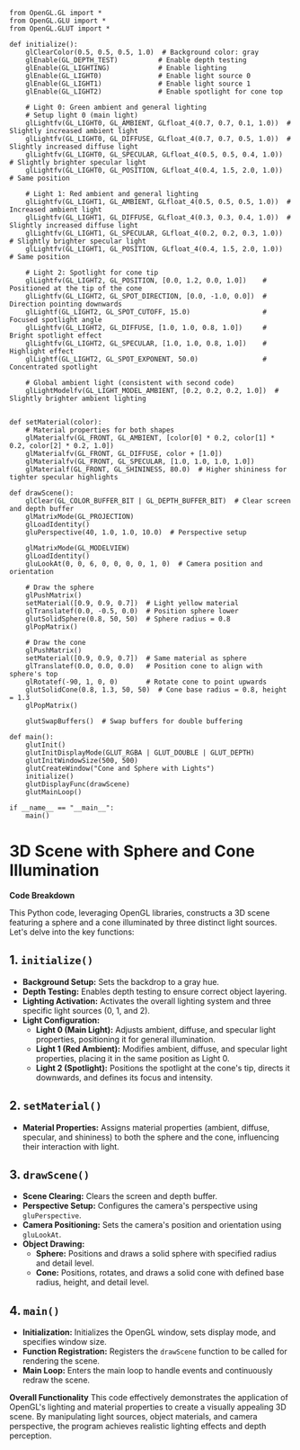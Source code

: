 ```
from OpenGL.GL import *
from OpenGL.GLU import *
from OpenGL.GLUT import *

def initialize():
    glClearColor(0.5, 0.5, 0.5, 1.0)  # Background color: gray
    glEnable(GL_DEPTH_TEST)          # Enable depth testing
    glEnable(GL_LIGHTING)            # Enable lighting
    glEnable(GL_LIGHT0)              # Enable light source 0
    glEnable(GL_LIGHT1)              # Enable light source 1
    glEnable(GL_LIGHT2)              # Enable spotlight for cone top

    # Light 0: Green ambient and general lighting
    # Setup light 0 (main light)
    glLightfv(GL_LIGHT0, GL_AMBIENT, GLfloat_4(0.7, 0.7, 0.1, 1.0))  # Slightly increased ambient light
    glLightfv(GL_LIGHT0, GL_DIFFUSE, GLfloat_4(0.7, 0.7, 0.5, 1.0))  # Slightly increased diffuse light
    glLightfv(GL_LIGHT0, GL_SPECULAR, GLfloat_4(0.5, 0.5, 0.4, 1.0))  # Slightly brighter specular light
    glLightfv(GL_LIGHT0, GL_POSITION, GLfloat_4(0.4, 1.5, 2.0, 1.0))  # Same position

    # Light 1: Red ambient and general lighting
    glLightfv(GL_LIGHT1, GL_AMBIENT, GLfloat_4(0.5, 0.5, 0.5, 1.0))  # Increased ambient light
    glLightfv(GL_LIGHT1, GL_DIFFUSE, GLfloat_4(0.3, 0.3, 0.4, 1.0))  # Slightly increased diffuse light
    glLightfv(GL_LIGHT1, GL_SPECULAR, GLfloat_4(0.2, 0.2, 0.3, 1.0))  # Slightly brighter specular light
    glLightfv(GL_LIGHT1, GL_POSITION, GLfloat_4(0.4, 1.5, 2.0, 1.0))  # Same position

    # Light 2: Spotlight for cone tip
    glLightfv(GL_LIGHT2, GL_POSITION, [0.0, 1.2, 0.0, 1.0])    # Positioned at the tip of the cone
    glLightfv(GL_LIGHT2, GL_SPOT_DIRECTION, [0.0, -1.0, 0.0])  # Direction pointing downwards
    glLightf(GL_LIGHT2, GL_SPOT_CUTOFF, 15.0)                  # Focused spotlight angle
    glLightfv(GL_LIGHT2, GL_DIFFUSE, [1.0, 1.0, 0.8, 1.0])     # Bright spotlight effect
    glLightfv(GL_LIGHT2, GL_SPECULAR, [1.0, 1.0, 0.8, 1.0])    # Highlight effect
    glLightf(GL_LIGHT2, GL_SPOT_EXPONENT, 50.0)                # Concentrated spotlight

    # Global ambient light (consistent with second code)
    glLightModelfv(GL_LIGHT_MODEL_AMBIENT, [0.2, 0.2, 0.2, 1.0])  # Slightly brighter ambient lighting


def setMaterial(color):
    # Material properties for both shapes
    glMaterialfv(GL_FRONT, GL_AMBIENT, [color[0] * 0.2, color[1] * 0.2, color[2] * 0.2, 1.0])
    glMaterialfv(GL_FRONT, GL_DIFFUSE, color + [1.0])
    glMaterialfv(GL_FRONT, GL_SPECULAR, [1.0, 1.0, 1.0, 1.0])
    glMaterialf(GL_FRONT, GL_SHININESS, 80.0)  # Higher shininess for tighter specular highlights

def drawScene():
    glClear(GL_COLOR_BUFFER_BIT | GL_DEPTH_BUFFER_BIT)  # Clear screen and depth buffer
    glMatrixMode(GL_PROJECTION)
    glLoadIdentity()
    gluPerspective(40, 1.0, 1.0, 10.0)  # Perspective setup

    glMatrixMode(GL_MODELVIEW)
    glLoadIdentity()
    gluLookAt(0, 0, 6, 0, 0, 0, 0, 1, 0)  # Camera position and orientation

    # Draw the sphere
    glPushMatrix()
    setMaterial([0.9, 0.9, 0.7])  # Light yellow material
    glTranslatef(0.0, -0.5, 0.0)  # Position sphere lower
    glutSolidSphere(0.8, 50, 50)  # Sphere radius = 0.8
    glPopMatrix()

    # Draw the cone
    glPushMatrix()
    setMaterial([0.9, 0.9, 0.7])  # Same material as sphere
    glTranslatef(0.0, 0.0, 0.0)   # Position cone to align with sphere's top
    glRotatef(-90, 1, 0, 0)       # Rotate cone to point upwards
    glutSolidCone(0.8, 1.3, 50, 50)  # Cone base radius = 0.8, height = 1.3
    glPopMatrix()

    glutSwapBuffers()  # Swap buffers for double buffering

def main():
    glutInit()
    glutInitDisplayMode(GLUT_RGBA | GLUT_DOUBLE | GLUT_DEPTH)
    glutInitWindowSize(500, 500)
    glutCreateWindow("Cone and Sphere with Lights")
    initialize()
    glutDisplayFunc(drawScene)
    glutMainLoop()

if __name__ == "__main__":
    main()
```
# 3D Scene with Sphere and Cone Illumination

**Code Breakdown**

This Python code, leveraging OpenGL libraries, constructs a 3D scene featuring a sphere and a cone illuminated by three distinct light sources. Let's delve into the key functions:

## 1. `initialize()`
- **Background Setup:** Sets the backdrop to a gray hue.
- **Depth Testing:** Enables depth testing to ensure correct object layering.
- **Lighting Activation:** Activates the overall lighting system and three specific light sources (0, 1, and 2).
- **Light Configuration:** 
    - **Light 0 (Main Light):** Adjusts ambient, diffuse, and specular light properties, positioning it for general illumination.
    - **Light 1 (Red Ambient):** Modifies ambient, diffuse, and specular light properties, placing it in the same position as Light 0.
    - **Light 2 (Spotlight):** Positions the spotlight at the cone's tip, directs it downwards, and defines its focus and intensity.

## 2. `setMaterial()`
- **Material Properties:** Assigns material properties (ambient, diffuse, specular, and shininess) to both the sphere and the cone, influencing their interaction with light.

## 3. `drawScene()`
- **Scene Clearing:** Clears the screen and depth buffer.
- **Perspective Setup:** Configures the camera's perspective using `gluPerspective`.
- **Camera Positioning:** Sets the camera's position and orientation using `gluLookAt`.
- **Object Drawing:** 
    - **Sphere:** Positions and draws a solid sphere with specified radius and detail level.
    - **Cone:** Positions, rotates, and draws a solid cone with defined base radius, height, and detail level.

## 4. `main()`
- **Initialization:** Initializes the OpenGL window, sets display mode, and specifies window size.
- **Function Registration:** Registers the `drawScene` function to be called for rendering the scene.
- **Main Loop:** Enters the main loop to handle events and continuously redraw the scene.

**Overall Functionality**
This code effectively demonstrates the application of OpenGL's lighting and material properties to create a visually appealing 3D scene. By manipulating light sources, object materials, and camera perspective, the program achieves realistic lighting effects and depth perception.
